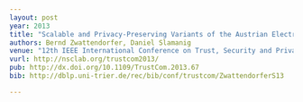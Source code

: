 ```yaml
---
layout: post
year: 2013
title: "Scalable and Privacy-Preserving Variants of the Austrian Electronic Mandate System in the Public Cloud"
authors: Bernd Zwattendorfer, Daniel Slamanig
venue: "12th IEEE International Conference on Trust, Security and Privacy in Computing and Communications - IEEE TrustCom 2013"
vurl: http://nsclab.org/trustcom2013/
pub: http://dx.doi.org/10.1109/TrustCom.2013.67
bib: http://dblp.uni-trier.de/rec/bib/conf/trustcom/ZwattendorferS13

---
```


